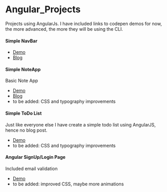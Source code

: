 # Angular_Projects
Projects using AngularJs. I have included links to codepen demos for now, the more advanced, the more they will be using the CLI.

#### Simple NavBar
- [Demo](https://codepen.io/malevolentninja/pen/zPNLKN)
- [Blog]()

#### Simple NoteApp
Basic Note App
- [Demo](https://codepen.io/malevolentninja/pen/eeRxVK)
- [Blog]()
- to be added: CSS and typography improvements

#### Simple ToDo List
Just like everyone else I have create a simple todo list using AngularJS, hence no blog post.

- [Demo](https://codepen.io/malevolentninja/pen/VrMBYo)
- to be added: CSS and typography improvements

#### Angular SignUp/Login Page
Included email validation

- [Demo](https://codepen.io/malevolentninja/pen/OOxwpW)
- to be added: improved CSS, maybe more animations
